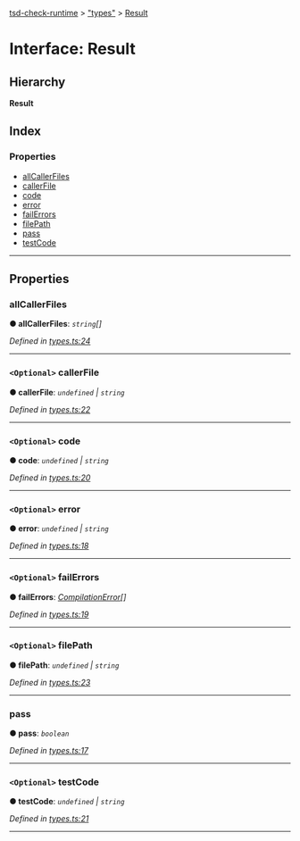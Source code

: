 [tsd-check-runtime](../README.md) > ["types"](../modules/_types_.md) > [Result](../interfaces/_types_.result.md)

# Interface: Result

## Hierarchy

**Result**

## Index

### Properties

* [allCallerFiles](_types_.result.md#allcallerfiles)
* [callerFile](_types_.result.md#callerfile)
* [code](_types_.result.md#code)
* [error](_types_.result.md#error)
* [failErrors](_types_.result.md#failerrors)
* [filePath](_types_.result.md#filepath)
* [pass](_types_.result.md#pass)
* [testCode](_types_.result.md#testcode)

---

## Properties

<a id="allcallerfiles"></a>

###  allCallerFiles

**● allCallerFiles**: *`string`[]*

*Defined in [types.ts:24](https://github.com/cancerberoSgx/tsd-check-runtime/blob/b4cf5d9/src/types.ts#L24)*

___
<a id="callerfile"></a>

### `<Optional>` callerFile

**● callerFile**: *`undefined` \| `string`*

*Defined in [types.ts:22](https://github.com/cancerberoSgx/tsd-check-runtime/blob/b4cf5d9/src/types.ts#L22)*

___
<a id="code"></a>

### `<Optional>` code

**● code**: *`undefined` \| `string`*

*Defined in [types.ts:20](https://github.com/cancerberoSgx/tsd-check-runtime/blob/b4cf5d9/src/types.ts#L20)*

___
<a id="error"></a>

### `<Optional>` error

**● error**: *`undefined` \| `string`*

*Defined in [types.ts:18](https://github.com/cancerberoSgx/tsd-check-runtime/blob/b4cf5d9/src/types.ts#L18)*

___
<a id="failerrors"></a>

### `<Optional>` failErrors

**● failErrors**: *[CompilationError](_types_.compilationerror.md)[]*

*Defined in [types.ts:19](https://github.com/cancerberoSgx/tsd-check-runtime/blob/b4cf5d9/src/types.ts#L19)*

___
<a id="filepath"></a>

### `<Optional>` filePath

**● filePath**: *`undefined` \| `string`*

*Defined in [types.ts:23](https://github.com/cancerberoSgx/tsd-check-runtime/blob/b4cf5d9/src/types.ts#L23)*

___
<a id="pass"></a>

###  pass

**● pass**: *`boolean`*

*Defined in [types.ts:17](https://github.com/cancerberoSgx/tsd-check-runtime/blob/b4cf5d9/src/types.ts#L17)*

___
<a id="testcode"></a>

### `<Optional>` testCode

**● testCode**: *`undefined` \| `string`*

*Defined in [types.ts:21](https://github.com/cancerberoSgx/tsd-check-runtime/blob/b4cf5d9/src/types.ts#L21)*

___

